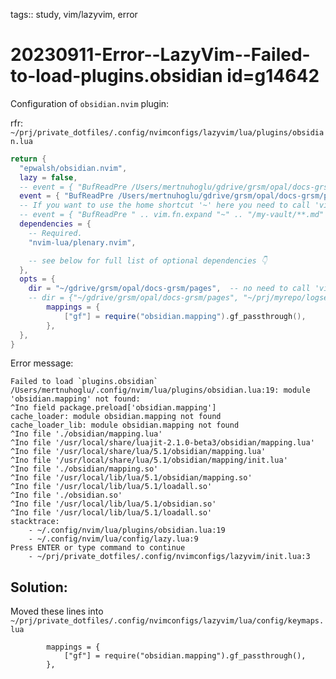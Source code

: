 tags:: study, vim/lazyvim, error

# 20230911-Error--LazyVim--Failed-to-load-plugins.obsidian id=g14642

Configuration of `obsidian.nvim` plugin:

rfr: `~/prj/private_dotfiles/.config/nvimconfigs/lazyvim/lua/plugins/obsidian.lua`

```lua
return {
  "epwalsh/obsidian.nvim",
  lazy = false,
  -- event = { "BufReadPre /Users/mertnuhoglu/gdrive/grsm/opal/docs-grsm/pages/**.md" },
  event = { "BufReadPre /Users/mertnuhoglu/gdrive/grsm/opal/docs-grsm/pages/**.md" },
  -- If you want to use the home shortcut '~' here you need to call 'vim.fn.expand':
  -- event = { "BufReadPre " .. vim.fn.expand "~" .. "/my-vault/**.md" },
  dependencies = {
    -- Required.
    "nvim-lua/plenary.nvim",

    -- see below for full list of optional dependencies 👇
  },
  opts = {
    dir = "~/gdrive/grsm/opal/docs-grsm/pages",  -- no need to call 'vim.fn.expand' here
    -- dir = {"~/gdrive/grsm/opal/docs-grsm/pages", "~/prj/myrepo/logseq-myrepo/pages"},
		mappings = {
			["gf"] = require("obsidian.mapping").gf_passthrough(),
		},
  },
}
```

Error message:

	Failed to load `plugins.obsidian`
	/Users/mertnuhoglu/.config/nvim/lua/plugins/obsidian.lua:19: module 'obsidian.mapping' not found:
	^Ino field package.preload['obsidian.mapping']
	cache_loader: module obsidian.mapping not found
	cache_loader_lib: module obsidian.mapping not found
	^Ino file './obsidian/mapping.lua'
	^Ino file '/usr/local/share/luajit-2.1.0-beta3/obsidian/mapping.lua'
	^Ino file '/usr/local/share/lua/5.1/obsidian/mapping.lua'
	^Ino file '/usr/local/share/lua/5.1/obsidian/mapping/init.lua'
	^Ino file './obsidian/mapping.so'
	^Ino file '/usr/local/lib/lua/5.1/obsidian/mapping.so'
	^Ino file '/usr/local/lib/lua/5.1/loadall.so'
	^Ino file './obsidian.so'
	^Ino file '/usr/local/lib/lua/5.1/obsidian.so'
	^Ino file '/usr/local/lib/lua/5.1/loadall.so'
	stacktrace:
		- ~/.config/nvim/lua/plugins/obsidian.lua:19
		- ~/.config/nvim/lua/config/lazy.lua:9
	Press ENTER or type command to continue
		- ~/prj/private_dotfiles/.config/nvimconfigs/lazyvim/init.lua:3

## Solution:

Moved these lines into `~/prj/private_dotfiles/.config/nvimconfigs/lazyvim/lua/config/keymaps.lua`

```
		mappings = {
			["gf"] = require("obsidian.mapping").gf_passthrough(),
		},
```

